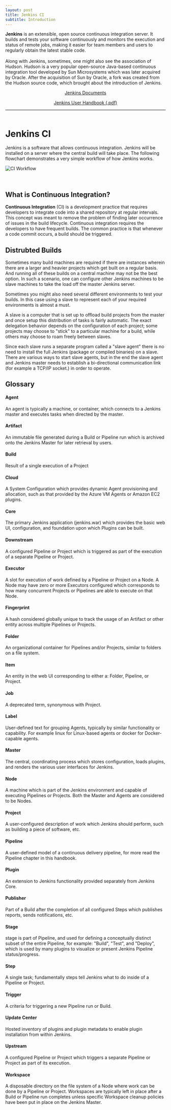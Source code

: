 ```yaml
---
layout: post
title: Jenkins CI
subtitle: Introduction
---
```


<div style="border-bottom:1px solid black">
<p>
<strong>Jenkins</strong> is an extensible, open source continuous integration server. It builds and tests your software continuously and monitors the execution and status of remote jobs, making it easier for team members and users to regularly obtain the latest stable code.<br>
<br>
Along with Jenkins, sometimes, one might also see the association of Hudson. Hudson is a very popular open-source Java-based continuous integration tool developed by Sun Microsystems which was later acquired by Oracle. After the acquisition of Sun by Oracle, a fork was created from the Hudson source code, which brought about the introduction of Jenkins.
</p>
 <p style="text-align:center"><a href="https://jenkins.io/doc/">Jenkins Documents</a></p>
 <p style="text-align:center"><a href="https://jenkins.io/user-handbook.pdf">Jenkins User Handbook (.pdf)</a></p>
</div>
<br>

# Jenkins CI

Jenkins is a software that allows continuous integration. Jenkins will be installed on a server where the central build will take place. The following flowchart demonstrates a very simple workflow of how Jenkins works.

![CI Workflow](https://www.tutorialspoint.com/jenkins/images/why_jenkins.jpg)

<br>

## What is Continuous Integration?

__Continuous Integration__ (CI) is a development practice that requires developers to integrate code into a shared repository at regular intervals. This concept was meant to remove the problem of finding later occurrence of issues in the build lifecycle. Continuous integration requires the developers to have frequent builds. The common practice is that whenever a code commit occurs, a build should be triggered.

## Distrubted Builds

Sometimes many build machines are required if there are instances wherein there are a larger and heavier projects which get built on a regular basis. And running all of these builds on a central machine may not be the best option. In such a scenario, one can configure other Jenkins machines to be slave machines to take the load off the master Jenkins server.

Sometimes you might also need several different environments to test your builds. In this case using a slave to represent each of your required environments is almost a must.

A slave is a computer that is set up to offload build projects from the master and once setup this distribution of tasks is fairly automatic. The exact delegation behavior depends on the configuration of each project; some projects may choose to "stick" to a particular machine for a build, while others may choose to roam freely between slaves.

Since each slave runs a separate program called a "slave agent" there is no need to install the full Jenkins (package or compiled binaries) on a slave. There are various ways to start slave agents, but in the end the slave agent and Jenkins master needs to establish a bi-directional communication link (for example a TCP/IP socket.) in order to operate.

## Glossary 

#### Agent
An agent is typically a machine, or container, which connects to a Jenkins master and executes tasks when directed by the master.

#### Artifact
An immutable file generated during a Build or Pipeline run which is archived onto the Jenkins Master for later retrieval by users.

#### Build
Result of a single execution of a Project

#### Cloud
A System Configuration which provides dynamic Agent provisioning and allocation, such as that provided by the Azure VM Agents or Amazon EC2 plugins.

#### Core
The primary Jenkins application (jenkins.war) which provides the basic web UI, configuration, and foundation upon which Plugins can be built.

#### Downstream
A configured Pipeline or Project which is triggered as part of the execution of a separate Pipeline or Project.

#### Executor
A slot for execution of work defined by a Pipeline or Project on a Node. A Node may have zero or more Executors configured which corresponds to how many concurrent Projects or Pipelines are able to execute on that Node.
 
#### Fingerprint
A hash considered globally unique to track the usage of an Artifact or other entity across multiple Pipelines or Projects.

#### Folder
An organizational container for Pipelines and/or Projects, similar to folders on a file system.

#### Item
An entity in the web UI corresponding to either a: Folder, Pipeline, or Project.

#### Job
A deprecated term, synonymous with Project.

#### Label
User-defined text for grouping Agents, typically by similar functionality or capability. For example linux for Linux-based agents or docker for Docker-capable agents.

#### Master
The central, coordinating process which stores configuration, loads plugins, and renders the various user interfaces for Jenkins.

#### Node
A machine which is part of the Jenkins environment and capable of executing Pipelines or Projects. Both the Master and Agents are considered to be Nodes.
 
#### Project
A user-configured description of work which Jenkins should perform, such as building a piece of software, etc.

#### Pipeline
A user-defined model of a continuous delivery pipeline, for more read the Pipeline chapter in this handbook.

#### Plugin
An extension to Jenkins functionality provided separately from Jenkins Core.

#### Publisher
Part of a Build after the completion of all configured Steps which publishes reports, sends notifications, etc.

#### Stage
stage is part of Pipeline, and used for defining a conceptually distinct subset of the entire Pipeline, for example: "Build", "Test", and "Deploy", which is used by many plugins to visualize or present Jenkins Pipeline status/progress.

#### Step
A single task; fundamentally steps tell Jenkins what to do inside of a Pipeline or Project.

#### Trigger
A criteria for triggering a new Pipeline run or Build.

#### Update Center
Hosted inventory of plugins and plugin metadata to enable plugin installation from within Jenkins.

#### Upstream
A configured Pipeline or Project which triggers a separate Pipeline or Project as part of its execution.

#### Workspace
A disposable directory on the file system of a Node where work can be done by a Pipeline or Project. Workspaces are typically left in place after a Build or Pipeline run completes unless specific Workspace cleanup policies have been put in place on the Jenkins Master.


